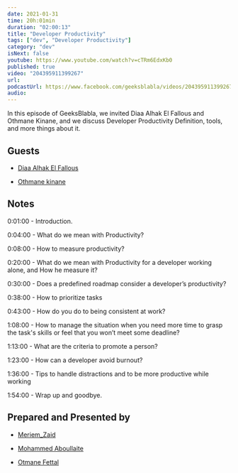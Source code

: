 ```yaml
---
date: 2021-01-31
time: 20h:01min
duration: "02:00:13"
title: "Developer Productivity"
tags: ["dev", "Developer Productivity"]
category: "dev"
isNext: false
youtube: https://www.youtube.com/watch?v=cTRm6EdxKb0
published: true
video: "204395911399267"
url:
podcastUrl: https://www.facebook.com/geeksblabla/videos/204395911399267/
audio:
---
```


In this episode of GeeksBlabla, we invited Diaa Alhak El Fallous and Othmane Kinane, and we discuss Developer Productivity Definition, tools, and more things about it.

## Guests

- [Diaa Alhak El Fallous](https://www.facebook.com/diaa.alhak)

- [Othmane kinane](https://twitter.com/OKinane)

## Notes

0:01:00 - Introduction.

0:04:00 - What do we mean with Productivity?

0:08:00 - How to measure productivity?

0:20:00 - What do we mean with Productivity for a developer working alone, and How he measure it?

0:30:00 - Does a predefined roadmap consider a developer’s productivity?

0:38:00 - How to prioritize tasks

0:43:00 - How do you do to being consistent at work?

1:08:00 - How to manage the situation when you need more time to grasp the task's skills or feel that you won’t meet some deadline?

1:13:00 - What are the criteria to promote a person?

1:23:00 - How can a developer avoid burnout?

1:36:00 - Tips to handle distractions and to be more productive while working

1:54:00 - Wrap up and goodbye.

## Prepared and Presented by

- [Meriem_Zaid](https://www.facebook.com/MeriemZaid)

- [Mohammed Aboullaite](http://aboullaite.me/)

- [Otmane Fettal](https://www.facebook.com/otmane.fettal)
